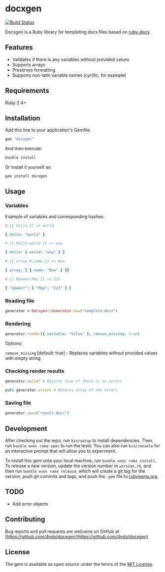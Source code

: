 # docxgen

[![Build Status](https://travis-ci.org/4ndv/docxgen.svg?branch=master)](https://travis-ci.org/4ndv/docxgen)

Docxgen is a Ruby library for templating docx files based on [ruby-docx](https://github.com/ruby-docx/docx).

## Features

- Validates if there is any variables without provided values
- Supports arrays
- Preserves formatting
- Supports non-latin variable names (cyrillic, for example)

## Requirements

Ruby 2.4+

## Installation

Add this line to your application's Gemfile:

```ruby
gem "docxgen"
```

And then execute:

```bash
bundle install
```

Or install it yourself as:

```bash
gem install docxgen
```

## Usage

### Variables

Example of variables and corresponding hashes:

```ruby
# {{ hello }} => world

{ hello: "world" }

# {{ hello.world }} => wow

{ hello: { world: "wow" } }

# {{ array.0.name }} => Wow

{ array: [ { name: "Wow" } ]}

# {{ Привет.Мир }} => 123

{ "Привет": { "Мир": "123" } }
```

### Reading file

```ruby
generator = Docxgen::Generator.new("template.docx")
```

### Rendering

```ruby
generator.render({ variable: "Value" }, remove_missing: true)
```

Options:

`remove_missing` [default: true] - Replaces variables without provided values with empty string

### Checking render results

```ruby
generator.valid? # Returns true if there is no errors

puts generator.errors # Returns array of the errors
```

### Saving file

```ruby
generator.save("result.docx")
```

## Development

After checking out the repo, run `bin/setup` to install dependencies. Then, run `bundle exec rake spec` to run the tests. You can also run `bin/console` for an interactive prompt that will allow you to experiment.

To install this gem onto your local machine, run `bundle exec rake install`. To release a new version, update the version number in `version.rb`, and then run `bundle exec rake release`, which will create a git tag for the version, push git commits and tags, and push the `.gem` file to [rubygems.org](https://rubygems.org).

## TODO

- Add error objects

## Contributing

Bug reports and pull requests are welcome on GitHub at [https://github.com/4ndv/docxgen](https://github.com/4ndv/docxgen).

## License

The gem is available as open source under the terms of the [MIT License](https://opensource.org/licenses/MIT).
